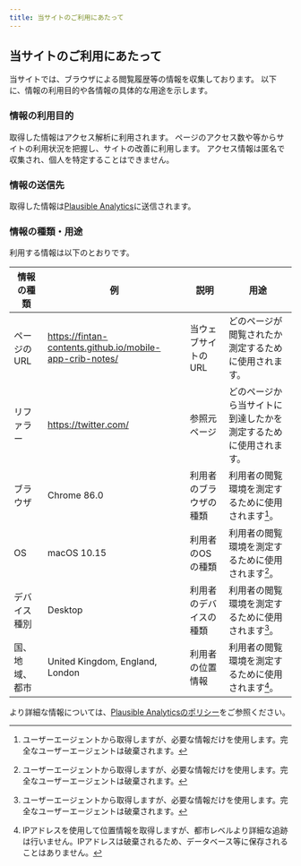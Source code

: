 ```yaml
---
title: 当サイトのご利用にあたって
---
```


<!-- textlint-disable -->
<!-- 弊社公式サイトの文言をコピーしているのでLint対象外としています -->

## 当サイトのご利用にあたって

当サイトでは、ブラウザによる閲覧履歴等の情報を収集しております。
以下に、情報の利用目的や各情報の具体的な用途を示します。

### 情報の利用目的

取得した情報はアクセス解析に利用されます。
ページのアクセス数や等からサイトの利用状況を把握し、サイトの改善に利用します。
アクセス情報は匿名で収集され、個人を特定することはできません。

### 情報の送信先

取得した情報は[Plausible Analytics](https://plausible.io)に送信されます。


### 情報の種類・用途

利用する情報は以下のとおりです。

| 情報の種類     | 例                                                       | 説明                | 用途                                                  |
|----------------|--------------------------------------------------------|--------------------|-------------------------------------------------------|
| ページのURL   | https://fintan-contents.github.io/mobile-app-crib-notes/ | 当ウェブサイトのURL   | どのページが閲覧されたか測定するために使用されます。           |
| リファラー     | https://twitter.com/                                    | 参照元ページ          | どのページから当サイトに到達したかを測定するために使用されます。 |
| ブラウザ      | Chrome 86.0                                              | 利用者のブラウザの種類 | 利用者の閲覧環境を測定するために使用されます[^1]。            |
| OS           | macOS 10.15                                             | 利用者のOSの種類      | 利用者の閲覧環境を測定するために使用されます[^1]。            |
| デバイス種別   | Desktop                                                 | 利用者のデバイスの種類  | 利用者の閲覧環境を測定するために使用されます[^1]。           |
| 国、地域、都市 | United Kingdom, England, London                          | 利用者の位置情報      | 利用者の閲覧環境を測定するために使用されます[^2]。            |


[^1]: ユーザーエージェントから取得しますが、必要な情報だけを使用します。完全なユーザーエージェントは破棄されます。
[^2]: IPアドレスを使用して位置情報を取得しますが、都市レベルより詳細な追跡は行いません。IPアドレスは破棄されるため、データベース等に保存されることはありません。


より詳細な情報については、[Plausible Analyticsのポリシー](https://plausible.io/data-policy)をご参照ください。

<!-- textlint-enable -->
